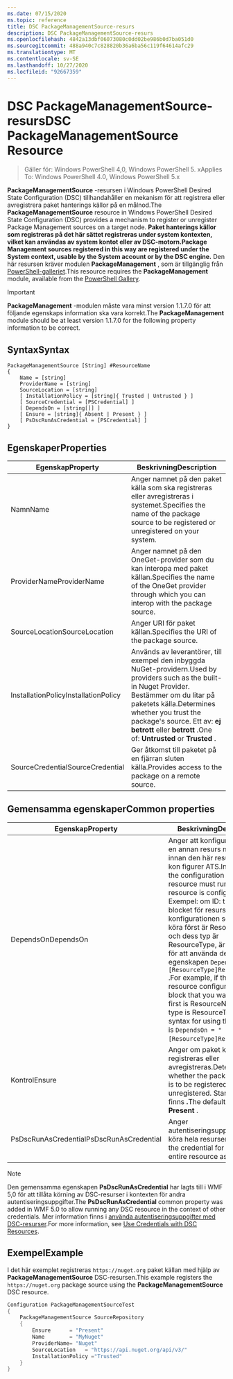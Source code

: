 ```yaml
---
ms.date: 07/15/2020
ms.topic: reference
title: DSC PackageManagementSource-resurs
description: DSC PackageManagementSource-resurs
ms.openlocfilehash: 4842a13dbf06073080c0dd02be986b0d7ba051d0
ms.sourcegitcommit: 488a940c7c828820b36a6ba56c119f64614afc29
ms.translationtype: MT
ms.contentlocale: sv-SE
ms.lasthandoff: 10/27/2020
ms.locfileid: "92667359"
---
```

# <a name="dsc-packagemanagementsource-resource"></a><span data-ttu-id="cf306-103">DSC PackageManagementSource-resurs</span><span class="sxs-lookup"><span data-stu-id="cf306-103">DSC PackageManagementSource Resource</span></span>

> <span data-ttu-id="cf306-104">Gäller för: Windows PowerShell 4,0, Windows PowerShell 5. x</span><span class="sxs-lookup"><span data-stu-id="cf306-104">Applies To: Windows PowerShell 4.0, Windows PowerShell 5.x</span></span>

<span data-ttu-id="cf306-105">**PackageManagementSource** -resursen i Windows PowerShell Desired State Configuration (DSC) tillhandahåller en mekanism för att registrera eller avregistrera paket hanterings källor på en målnod.</span><span class="sxs-lookup"><span data-stu-id="cf306-105">The **PackageManagementSource** resource in Windows PowerShell Desired State Configuration (DSC) provides a mechanism to register or unregister Package Management sources on a target node.</span></span>
<span data-ttu-id="cf306-106">**Paket hanterings källor som registreras på det här sättet registreras under system kontexten, vilket kan användas av system kontot eller av DSC-motorn.**</span><span class="sxs-lookup"><span data-stu-id="cf306-106">**Package Management sources registered in this way are registered under the System context, usable by the System account or by the DSC engine.**</span></span> <span data-ttu-id="cf306-107">Den här resursen kräver modulen **PackageManagement** , som är tillgänglig från [PowerShell-galleriet](https://PowerShellGallery.com).</span><span class="sxs-lookup"><span data-stu-id="cf306-107">This resource requires the **PackageManagement** module, available from the [PowerShell Gallery](https://PowerShellGallery.com).</span></span>

> [!IMPORTANT]
> <span data-ttu-id="cf306-108">**PackageManagement** -modulen måste vara minst version 1.1.7.0 för att följande egenskaps information ska vara korrekt.</span><span class="sxs-lookup"><span data-stu-id="cf306-108">The **PackageManagement** module should be at least version 1.1.7.0 for the following property information to be correct.</span></span>

## <a name="syntax"></a><span data-ttu-id="cf306-109">Syntax</span><span class="sxs-lookup"><span data-stu-id="cf306-109">Syntax</span></span>

```Syntax
PackageManagementSource [String] #ResourceName
{
    Name = [string]
    ProviderName = [string]
    SourceLocation = [string]
    [ InstallationPolicy = [string]{ Trusted | Untrusted } ]
    [ SourceCredential = [PSCredential] ]
    [ DependsOn = [string[]] ]
    [ Ensure = [string]{ Absent | Present } ]
    [ PsDscRunAsCredential = [PSCredential] ]
}
```

## <a name="properties"></a><span data-ttu-id="cf306-110">Egenskaper</span><span class="sxs-lookup"><span data-stu-id="cf306-110">Properties</span></span>

|<span data-ttu-id="cf306-111">Egenskap</span><span class="sxs-lookup"><span data-stu-id="cf306-111">Property</span></span> |<span data-ttu-id="cf306-112">Beskrivning</span><span class="sxs-lookup"><span data-stu-id="cf306-112">Description</span></span> |
|---|---|
|<span data-ttu-id="cf306-113">Namn</span><span class="sxs-lookup"><span data-stu-id="cf306-113">Name</span></span> |<span data-ttu-id="cf306-114">Anger namnet på den paket källa som ska registreras eller avregistreras i systemet.</span><span class="sxs-lookup"><span data-stu-id="cf306-114">Specifies the name of the package source to be registered or unregistered on your system.</span></span> |
|<span data-ttu-id="cf306-115">ProviderName</span><span class="sxs-lookup"><span data-stu-id="cf306-115">ProviderName</span></span> |<span data-ttu-id="cf306-116">Anger namnet på den OneGet-provider som du kan interopa med paket källan.</span><span class="sxs-lookup"><span data-stu-id="cf306-116">Specifies the name of the OneGet provider through which you can interop with the package source.</span></span> |
|<span data-ttu-id="cf306-117">SourceLocation</span><span class="sxs-lookup"><span data-stu-id="cf306-117">SourceLocation</span></span> |<span data-ttu-id="cf306-118">Anger URI för paket källan.</span><span class="sxs-lookup"><span data-stu-id="cf306-118">Specifies the URI of the package source.</span></span> |
|<span data-ttu-id="cf306-119">InstallationPolicy</span><span class="sxs-lookup"><span data-stu-id="cf306-119">InstallationPolicy</span></span> |<span data-ttu-id="cf306-120">Används av leverantörer, till exempel den inbyggda NuGet-providern.</span><span class="sxs-lookup"><span data-stu-id="cf306-120">Used by providers such as the built-in Nuget Provider.</span></span> <span data-ttu-id="cf306-121">Bestämmer om du litar på paketets källa.</span><span class="sxs-lookup"><span data-stu-id="cf306-121">Determines whether you trust the package's source.</span></span> <span data-ttu-id="cf306-122">Ett av: **ej betrott** eller **betrott** .</span><span class="sxs-lookup"><span data-stu-id="cf306-122">One of: **Untrusted** or **Trusted** .</span></span> |
|<span data-ttu-id="cf306-123">SourceCredential</span><span class="sxs-lookup"><span data-stu-id="cf306-123">SourceCredential</span></span> |<span data-ttu-id="cf306-124">Ger åtkomst till paketet på en fjärran sluten källa.</span><span class="sxs-lookup"><span data-stu-id="cf306-124">Provides access to the package on a remote source.</span></span> |

## <a name="common-properties"></a><span data-ttu-id="cf306-125">Gemensamma egenskaper</span><span class="sxs-lookup"><span data-stu-id="cf306-125">Common properties</span></span>

|<span data-ttu-id="cf306-126">Egenskap</span><span class="sxs-lookup"><span data-stu-id="cf306-126">Property</span></span> |<span data-ttu-id="cf306-127">Beskrivning</span><span class="sxs-lookup"><span data-stu-id="cf306-127">Description</span></span> |
|---|---|
|<span data-ttu-id="cf306-128">DependsOn</span><span class="sxs-lookup"><span data-stu-id="cf306-128">DependsOn</span></span> |<span data-ttu-id="cf306-129">Anger att konfigurationen av en annan resurs måste köras innan den här resursen har kon figurer ATS.</span><span class="sxs-lookup"><span data-stu-id="cf306-129">Indicates that the configuration of another resource must run before this resource is configured.</span></span> <span data-ttu-id="cf306-130">Exempel: om ID: t för skript blocket för resurs konfigurationen som du vill köra först är ResourceName och dess typ är ResourceType, är syntaxen för att använda den här egenskapen `DependsOn = "[ResourceType]ResourceName"` .</span><span class="sxs-lookup"><span data-stu-id="cf306-130">For example, if the ID of the resource configuration script block that you want to run first is ResourceName and its type is ResourceType, the syntax for using this property is `DependsOn = "[ResourceType]ResourceName"`.</span></span> |
|<span data-ttu-id="cf306-131">Kontrol</span><span class="sxs-lookup"><span data-stu-id="cf306-131">Ensure</span></span> |<span data-ttu-id="cf306-132">Anger om paket källan ska registreras eller avregistreras.</span><span class="sxs-lookup"><span data-stu-id="cf306-132">Determines whether the package source is to be registered or unregistered.</span></span> <span data-ttu-id="cf306-133">Standardvärdet finns **.**</span><span class="sxs-lookup"><span data-stu-id="cf306-133">The default value is **Present** .</span></span> |
|<span data-ttu-id="cf306-134">PsDscRunAsCredential</span><span class="sxs-lookup"><span data-stu-id="cf306-134">PsDscRunAsCredential</span></span> |<span data-ttu-id="cf306-135">Anger autentiseringsuppgifter för att köra hela resursen som.</span><span class="sxs-lookup"><span data-stu-id="cf306-135">Sets the credential for running the entire resource as.</span></span> |

> [!NOTE]
> <span data-ttu-id="cf306-136">Den gemensamma egenskapen **PsDscRunAsCredential** har lagts till i WMF 5,0 för att tillåta körning av DSC-resurser i kontexten för andra autentiseringsuppgifter.</span><span class="sxs-lookup"><span data-stu-id="cf306-136">The **PsDscRunAsCredential** common property was added in WMF 5.0 to allow running any DSC resource in the context of other credentials.</span></span> <span data-ttu-id="cf306-137">Mer information finns i [använda autentiseringsuppgifter med DSC-resurser](../../../configurations/runasuser.md).</span><span class="sxs-lookup"><span data-stu-id="cf306-137">For more information, see [Use Credentials with DSC Resources](../../../configurations/runasuser.md).</span></span>

## <a name="example"></a><span data-ttu-id="cf306-138">Exempel</span><span class="sxs-lookup"><span data-stu-id="cf306-138">Example</span></span>

<span data-ttu-id="cf306-139">I det här exemplet registreras `https://nuget.org` paket källan med hjälp av **PackageManagementSource** DSC-resursen.</span><span class="sxs-lookup"><span data-stu-id="cf306-139">This example registers the `https://nuget.org` package source using the **PackageManagementSource** DSC resource.</span></span>

```powershell
Configuration PackageManagementSourceTest
{
    PackageManagementSource SourceRepository
    {
        Ensure      = "Present"
        Name        = "MyNuget"
        ProviderName= "Nuget"
        SourceLocation   = "https://api.nuget.org/api/v3/"
        InstallationPolicy ="Trusted"
    }
}
```
